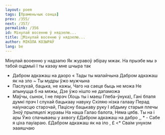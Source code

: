 ```yaml
---
layout: poem
tags: [Праменьчык сонца]
prev: /355/
next: /357/
permalink: /356
id: Мінулай восенню ў нядзелю...
title: 🚧Мінулай восенню ў нядзелю...
author: МІКОЛА КОЗЫРАЎ
lang: be
---
```



Мінулай вооенню у надзапю Як журавоў эбірау мжак. На прыэбе мы э табой оцдмыіі I ты каэау мне шчыра так
-   Дабром адкажаш на даоро « Тады ты малайчына Дабром адкажаш як на зло ~ Ты мудры ўжо мужчына
-   Паслухай, бацька, не кажы, Чаго на саеце быць не можа Не апынуцца б на мяжы, Дзе ўжо нішто не дапаможа
-   Маўчы, сынок, I не пярэч (Хоць ты і маеш Гпеба-ўнука), Гані бпапя думкі прэч
I слухай бацькаау навуку Схіляю нізка галаау Перад наіунасцю старзчай, Пацісну бацькаву руку I абдыму старыя плечы Зноў прыляцелі журавы На наша Галао балота, Няма цябв. Ты на і ары Ўжо спачываеш у ахвогу £Дабром адкажаш на дабро ,, * - Сабе я ціха пауіараю.
£Дабром адкажаш як на іло , £ <* Сваім унуком эааяшчаю
